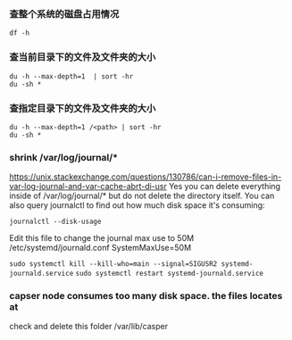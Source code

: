 ### 查整个系统的磁盘占用情况
`df -h`

### 查当前目录下的文件及文件夹的大小
```
du -h --max-depth=1  | sort -hr
du -sh *
```

### 查指定目录下的文件及文件夹的大小
```
du -h --max-depth=1 /<path> | sort -hr
du -sh *
```

### shrink /var/log/journal/*
https://unix.stackexchange.com/questions/130786/can-i-remove-files-in-var-log-journal-and-var-cache-abrt-di-usr
Yes you can delete everything inside of /var/log/journal/* but do not delete the directory itself. You can also query journalctl to find out how much disk space it's consuming:

`journalctl --disk-usage`

Edit this file to change the journal max use to 50M
/etc/systemd/journald.conf
SystemMaxUse=50M

`sudo systemctl kill --kill-who=main --signal=SIGUSR2 systemd-journald.service`
`sudo systemctl restart systemd-journald.service`

### capser node consumes too many disk space. the files locates at 
check and delete this folder /var/lib/casper

